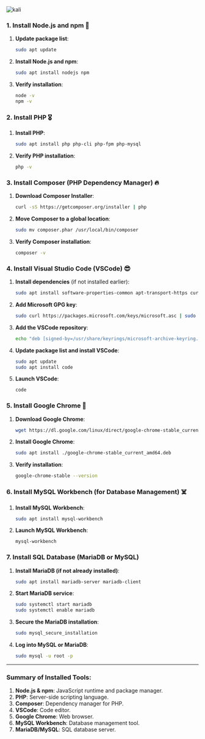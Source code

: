 <img src="https://readme-typing-svg.herokuapp.com?font=Fira+Code&weight=700&size=40&duration=4&pause=20&color=6D26BFFF&center=true&vCenter=true&width=482&lines=Kali+Linux" alt="kali" />

### **1. Install Node.js and npm** 🎉

1. **Update package list**:
   ```bash
   sudo apt update
   ```

2. **Install Node.js and npm**:
   ```bash
   sudo apt install nodejs npm
   ```


3. **Verify installation**:
   ```bash
   node -v
   npm -v
   ```

### **2. Install PHP** 🎖️

1. **Install PHP**:
   ```bash
   sudo apt install php php-cli php-fpm php-mysql
   ```

2. **Verify PHP installation**:
   ```bash
   php -v
   ```

### **3. Install Composer (PHP Dependency Manager)** 🔥

1. **Download Composer Installer**:
   ```bash
   curl -sS https://getcomposer.org/installer | php
   ```

2. **Move Composer to a global location**:
   ```bash
   sudo mv composer.phar /usr/local/bin/composer
   ```

3. **Verify Composer installation**:
   ```bash
   composer -v
   ```

### **4. Install Visual Studio Code (VSCode)** 😎

1. **Install dependencies** (if not installed earlier):
   ```bash
   sudo apt install software-properties-common apt-transport-https curl
   ```

2. **Add Microsoft GPG key**:
   ```bash
   sudo curl https://packages.microsoft.com/keys/microsoft.asc | sudo gpg --dearmor -o /usr/share/keyrings/microsoft-archive-keyring.gpg
   ```

3. **Add the VSCode repository**:
   ```bash
   echo "deb [signed-by=/usr/share/keyrings/microsoft-archive-keyring.gpg] https://packages.microsoft.com/repos/vscode stable main" | sudo tee /etc/apt/sources.list.d/vscode.list
   ```

4. **Update package list and install VSCode**:
   ```bash
   sudo apt update
   sudo apt install code
   ```

5. **Launch VSCode**:
   ```bash
   code
   ```

### **5. Install Google Chrome** 🚨

1. **Download Google Chrome**:
   ```bash
   wget https://dl.google.com/linux/direct/google-chrome-stable_current_amd64.deb
   ```

2. **Install Google Chrome**:
   ```bash
   sudo apt install ./google-chrome-stable_current_amd64.deb
   ```

3. **Verify installation**:
   ```bash
   google-chrome-stable --version
   ```

### **6. Install MySQL Workbench (for Database Management)** ☠️

1. **Install MySQL Workbench**:
   ```bash
   sudo apt install mysql-workbench
   ```

2. **Launch MySQL Workbench**:
   ```bash
   mysql-workbench
   ```

### **7. Install SQL Database (MariaDB or MySQL)** 

1. **Install MariaDB (if not already installed)**:
   ```bash
   sudo apt install mariadb-server mariadb-client
   ```

2. **Start MariaDB service**:
   ```bash
   sudo systemctl start mariadb
   sudo systemctl enable mariadb
   ```

3. **Secure the MariaDB installation**:
   ```bash
   sudo mysql_secure_installation
   ```

4. **Log into MySQL or MariaDB**:
   ```bash
   sudo mysql -u root -p
   ```

---

### **Summary of Installed Tools:**

1. **Node.js & npm**: JavaScript runtime and package manager.
2. **PHP**: Server-side scripting language.
3. **Composer**: Dependency manager for PHP.
4. **VSCode**: Code editor.
5. **Google Chrome**: Web browser.
6. **MySQL Workbench**: Database management tool.
7. **MariaDB/MySQL**: SQL database server.
```
